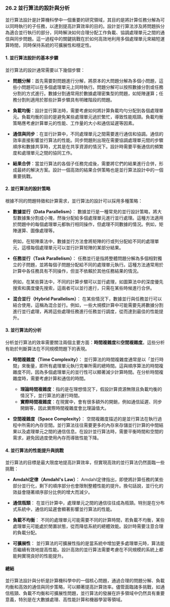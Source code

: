 ### **26.2 並行算法的設計與分析**

並行算法設計是計算機科學中一個重要的研究領域，其目的是將計算任務分解為可以同時執行的子任務，以達到提高計算效率的目的。設計並行算法涉及將問題拆分為適合並行執行的部分，同時解決如何合理分配工作負載、協調處理單元之間的通信與同步問題。這一過程中的關鍵挑戰在於如何高效地利用多個處理單元來縮短運算時間，同時保持系統的可擴展性和穩定性。

#### **1. 並行算法設計的基本步驟**

並行算法的設計通常需要以下幾個步驟：

- **問題分解**：首先需要對問題進行分解，將原本的大問題分解為多個小問題，這些小問題可以在多個處理單元上同時執行。問題分解可以按照數據分割或任務分割的方式進行。數據分割通常用於數據處理密集型的問題，如矩陣運算；任務分割則適用於那些計算步驟具有明確階段的問題。

- **負載均衡**：設計並行算法時，需要考慮如何將計算負載均勻分配到各個處理單元。負載均衡的目的是避免某些處理單元過於繁忙，導致性能瓶頸。負載均衡策略應考慮計算單元的性能、工作量的大小和通信延遲等因素。

- **通信與同步**：在並行計算中，不同處理單元之間需要進行通信和協調。通信的效率直接影響並行算法的性能。同步問題則出現在需要協調處理單元間的步驟順序和數據共享時，尤其是在共享資源的情況下。設計時需要平衡通信的頻繁度和處理單元之間的協同工作。

- **結果合併**：當並行算法的各個子任務完成後，需要將它們的結果進行合併，形成最終的解決方案。設計一個高效的結果合併策略也是並行算法設計中的一個重要挑戰。

#### **2. 並行算法的設計策略**

根據不同的問題特徵和計算需求，並行算法的設計可以採用多種策略：

- **數據並行（Data Parallelism）**：
  數據並行是一種常見的並行設計策略，將大型數據集分割成小塊，然後分配給多個處理單元進行並行處理。這種方法適用於問題中的每個處理單元都執行相同操作，但處理不同數據的情況。例如，矩陣運算、圖像處理等。

  例如，在矩陣乘法中，數據並行方法會將矩陣的行或列分配給不同的處理單元，這樣每個處理單元可以並行計算矩陣的某部分結果。

- **任務並行（Task Parallelism）**：
  任務並行是指將整體問題分解為多個相對獨立的子問題，並將每個子問題分配給不同的處理單元執行。這種方法通常用於計算中各任務具有不同操作，但並不依賴於其他任務結果的情況。

  例如，在某些算法中，不同的計算步驟可以並行處理，如圖算法中的深度優先搜索和廣度優先搜索，這兩者可以並行進行，只需在某些時候進行合併。

- **混合並行（Hybrid Parallelism）**：
  在某些情況下，數據並行與任務並行可以結合使用，這稱為混合並行。例如，一些大規模計算中可能需要先將數據分割進行並行處理，再將這些處理任務進行任務並行調度，從而達到最佳的性能提升。

#### **3. 並行算法的分析**

分析並行算法的效率需要關注兩個主要方面：**時間複雜度**和**空間複雜度**。這些分析有助於判斷算法在不同規模問題下的表現。

- **時間複雜度（Time Complexity）**：
  並行算法的時間複雜度通常是以「並行時間」來衡量，即所有處理單元執行完畢所需的總時間。這與順序算法的時間複雜度不同，因為多個處理單元的並行性可以顯著減少計算時間。在分析時間複雜度時，需要考慮計算和通信的時間。

  - **理論時間複雜度**：指的是在理想情況下，假設計算資源無限且負載均衡的情況下，並行算法的運行時間。
  - **實際時間複雜度**：在現實中，會有很多額外的開銷，例如通信延遲、同步開銷等，因此實際時間複雜度會比理論值大。

- **空間複雜度（Space Complexity）**：
  空間複雜度描述的是並行算法在執行過程中所需的內存空間。並行算法往往需要更多的內存來存儲並行計算的中間結果以及處理單元之間的通信信息。在設計並行算法時，需要平衡時間和空間的需求，避免因過度使用內存而導致性能下降。

#### **4. 並行算法的性能提升與挑戰**

並行算法的目標是最大限度地提高計算效率，但實現高效的並行算法仍然面臨一些挑戰：

- **Amdahl定律（Amdahl's Law）**：
  Amdahl定律指出，即使將計算任務的某些部分並行化，剩下的順序部分也會限制整體性能的提升。換句話說，並行化的效益會隨著順序部分比例的增大而減少。

- **通信瓶頸**：
  在並行計算中，處理單元之間的通信往往成為瓶頸。特別是在分布式系統中，通信的延遲會顯著影響並行算法的性能。

- **負載不均衡**：
  不同的處理單元可能需要不同的計算時間，若負載不均衡，某些處理單元可能處於閒置狀態，從而降低系統的總體效能。設計時需要注意合理的負載分配。

- **可擴展性**：
  並行算法的可擴展性指的是當系統中增加更多處理單元時，算法能否繼續有效地提高性能。設計高效的並行算法需要考慮在不同規模的系統上都能夠實現良好的性能提升。

#### **總結**

並行算法設計與分析是計算機科學中的一個核心問題，通過合理的問題分解、負載均衡和高效的通信與同步策略，可以顯著提高計算效率。儘管面臨諸多挑戰，如通信瓶頸、負載不均衡和可擴展性問題，並行算法的發展在許多領域中仍然具有重要意義，特別是在大數據處理、高性能計算和機器學習等領域。